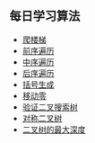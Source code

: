 ## 每日学习算法
[basic]: https://marhovey.github.io/daily-improve/
- [爬楼梯](https://marhovey.github.io/daily-improve/爬楼梯(climb%20stairs))
- [前序遍历](https://marhovey.github.io/daily-improve/前序遍历(binary%20tree%20preorder%20traversal))
- [中序遍历](https://marhovey.github.io/daily-improve/中序遍历(binary%20tree%20inorder%20traversal))
- [后序遍历](https://marhovey.github.io/daily-improve/后序遍历(binary%20tree%20postorder%20traversal))
- [括号生成](https://marhovey.github.io/daily-improve/括号生成(generate%20parenthesis))
- [移动零](https://marhovey.github.io/daily-improve/移动零(move%20zeroes))
- [验证二叉搜索树](https://marhonvey.github.io/daily-improve/验证二叉搜索树(validate%20binary%20search%20tree))
- [对称二叉树](https://marhonvey.github.io/daily-improve/对称二叉树(symmetric%20tree))
- [二叉树的最大深度](https://marhonvey.github.io/daily-improve/二叉树的最大深度(maximum%20deep%20of%20binary))
